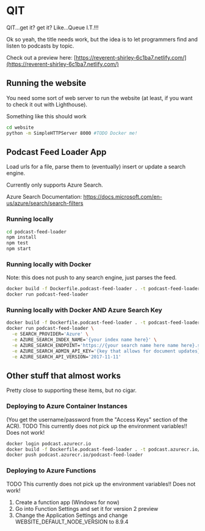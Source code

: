 # QIT
QIT...get it? get it? Like...Queue I.T.!!!

Ok so yeah, the title needs work, but the idea is to let programmers find and listen to podcasts by topic.

Check out a preview here: [https://reverent-shirley-6c1ba7.netlify.com/](https://reverent-shirley-6c1ba7.netlify.com/)

## Running the website

You need some sort of web server to run the website (at least, if you want to check it out with Lighthouse).

Something like this should work

```bash
cd website
python -m SimpleHTTPServer 8000 #TODO Docker me!
```

## Podcast Feed Loader App

Load urls for a file, parse them to (eventually) insert or update a search engine.

Currently only supports Azure Search.

Azure Search Documentation:
https://docs.microsoft.com/en-us/azure/search/search-filters

### Running locally

```bash
cd podcast-feed-loader
npm install
npm test
npm start
```

### Running locally with Docker

Note: this does not push to any search engine, just parses the feed.

```bash
docker build -f Dockerfile.podcast-feed-loader . -t podcast-feed-loader
docker run podcast-feed-loader
```

### Running locally with Docker AND Azure Search Key

```bash
docker build -f Dockerfile.podcast-feed-loader . -t podcast-feed-loader
docker run podcast-feed-loader \
  -e SEARCH_PROVIDER='Azure' \
  -e AZURE_SEARCH_INDEX_NAME='{your index name here}' \
  -e AZURE_SEARCH_ENDPOINT='https://{your search name here name here}.search.windows.net/indexes/{your index name here}/docs/index?api-version={your version number here}' \
  -e AZURE_SEARCH_ADMIN_API_KEY='{key that allows for document updates}' \
  -e AZURE_SEARCH_API_VERSION='2017-11-11'
```

## Other stuff that almost works

Pretty close to supporting these items, but no cigar.

### Deploying to Azure Container Instances

(You get the username/password from the "Access Keys" section of the ACR).
TODO This currently does not pick up the environment variables!! Does not work!

```bash
docker login podcast.azurecr.io
docker build -f Dockerfile.podcast-feed-loader . -t podcast.azurecr.io/podcast-feed-loader
docker push podcast.azurecr.io/podcast-feed-loader
```

### Deploying to Azure Functions

TODO This currently does not pick up the environment variables!! Does not work!

1. Create a function app (Windows for now)
2. Go into Function Settings and set it for version 2 preview
3. Change the Application Settings and change WEBSITE_DEFAULT_NODE_VERSION to 8.9.4